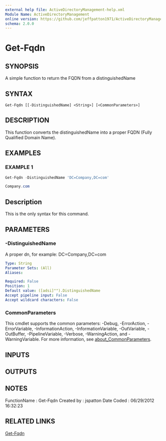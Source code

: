 ```yaml
---
external help file: ActiveDirectoryManagement-help.xml
Module Name: ActiveDirectoryManagement
online version: https://github.com/jeffpatton1971/ActiveDirectoryManagement/blob/1.1.0/docs/Get-Fqdn.md#get-fqdn
schema: 2.0.0
---
```


# Get-Fqdn

## SYNOPSIS
A simple function to return the FQDN from a distinguishedName

## SYNTAX

```
Get-Fqdn [[-DistinguishedName] <String>] [<CommonParameters>]
```

## DESCRIPTION
This function converts the distinguishedName into a proper
FQDN (Fully Qualified Domain Name).

## EXAMPLES

### EXAMPLE 1
```powershell
Get-Fqdn -DistinguishedName 'DC=Company,DC=com'

Company.com
```

Description
-----------
This is the only syntax for this command.

## PARAMETERS

### -DistinguishedName
A proper dn, for example:
    DC=Company,DC=com

```yaml
Type: String
Parameter Sets: (All)
Aliases:

Required: False
Position: 1
Default value: ([adsi]"").DistinguishedName
Accept pipeline input: False
Accept wildcard characters: False
```

### CommonParameters
This cmdlet supports the common parameters: -Debug, -ErrorAction, -ErrorVariable, -InformationAction, -InformationVariable, -OutVariable, -OutBuffer, -PipelineVariable, -Verbose, -WarningAction, and -WarningVariable. For more information, see [about_CommonParameters](http://go.microsoft.com/fwlink/?LinkID=113216).

## INPUTS

## OUTPUTS

## NOTES
FunctionName : Get-Fqdn
Created by   : jspatton
Date Coded   : 06/29/2012 16:32:23

## RELATED LINKS

[Get-Fqdn](https://github.com/jeffpatton1971/ActiveDirectoryManagement/blob/1.1.0/docs/Get-Fqdn.md#get-fqdn)


